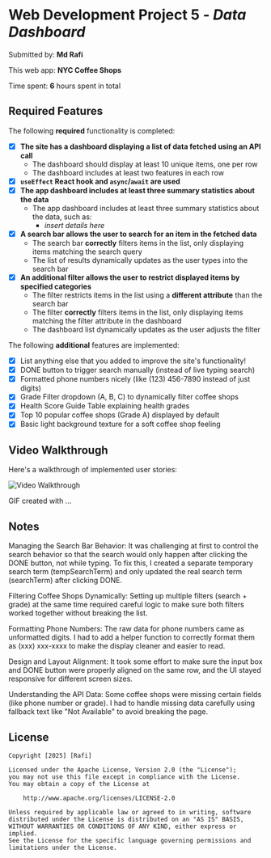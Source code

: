 # Web Development Project 5 - *Data Dashboard*

Submitted by: **Md Rafi**

This web app: **NYC Coffee Shops**

Time spent: **6** hours spent in total

## Required Features

The following **required** functionality is completed:

- [X] **The site has a dashboard displaying a list of data fetched using an API call**
  - The dashboard should display at least 10 unique items, one per row
  - The dashboard includes at least two features in each row
- [X] **`useEffect` React hook and `async`/`await` are used**
- [X] **The app dashboard includes at least three summary statistics about the data** 
  - The app dashboard includes at least three summary statistics about the data, such as:
    - *insert details here*
- [X] **A search bar allows the user to search for an item in the fetched data**
  - The search bar **correctly** filters items in the list, only displaying items matching the search query
  - The list of results dynamically updates as the user types into the search bar
- [X] **An additional filter allows the user to restrict displayed items by specified categories**
  - The filter restricts items in the list using a **different attribute** than the search bar 
  - The filter **correctly** filters items in the list, only displaying items matching the filter attribute in the dashboard
  - The dashboard list dynamically updates as the user adjusts the filter
    

The following **additional** features are implemented:

* [X] List anything else that you added to improve the site's functionality!
* [X] DONE button to trigger search manually (instead of live typing search)
* [X] Formatted phone numbers nicely (like (123) 456-7890 instead of just digits)
* [X] Grade Filter dropdown (A, B, C) to dynamically filter coffee shops
* [X] Health Score Guide Table explaining health grades
* [X] Top 10 popular coffee shops (Grade A) displayed by default
* [X] Basic light background texture for a soft coffee shop feeling

## Video Walkthrough

Here's a walkthrough of implemented user stories:

<img src='http://i.imgur.com/link/to/your/gif/file.gif' title='Video Walkthrough' width='' alt='Video Walkthrough' />

<!-- Replace this with whatever GIF tool you used! -->
GIF created with ...  
<!-- Recommended tools:
[Kap](https://getkap.co/) for macOS
[ScreenToGif](https://www.screentogif.com/) for Windows
[peek](https://github.com/phw/peek) for Linux. -->

## Notes
Managing the Search Bar Behavior:
It was challenging at first to control the search behavior so that the search would only happen after clicking the DONE button, not while typing. To fix this, I created a separate temporary search term (tempSearchTerm) and only updated the real search term (searchTerm) after clicking DONE.

Filtering Coffee Shops Dynamically:
Setting up multiple filters (search + grade) at the same time required careful logic to make sure both filters worked together without breaking the list.

Formatting Phone Numbers:
The raw data for phone numbers came as unformatted digits. I had to add a helper function to correctly format them as (xxx) xxx-xxxx to make the display cleaner and easier to read.

Design and Layout Alignment:
It took some effort to make sure the input box and DONE button were properly aligned on the same row, and the UI stayed responsive for different screen sizes.

Understanding the API Data:
Some coffee shops were missing certain fields (like phone number or grade). I had to handle missing data carefully using fallback text like "Not Available" to avoid breaking the page.

## License

    Copyright [2025] [Rafi]

    Licensed under the Apache License, Version 2.0 (the "License");
    you may not use this file except in compliance with the License.
    You may obtain a copy of the License at

        http://www.apache.org/licenses/LICENSE-2.0

    Unless required by applicable law or agreed to in writing, software
    distributed under the License is distributed on an "AS IS" BASIS,
    WITHOUT WARRANTIES OR CONDITIONS OF ANY KIND, either express or implied.
    See the License for the specific language governing permissions and
    limitations under the License.
